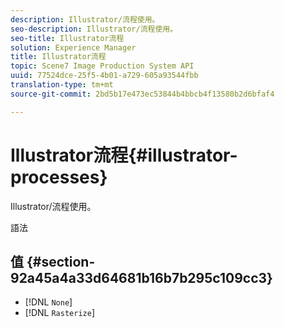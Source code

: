 ```yaml
---
description: Illustrator/流程使用。
seo-description: Illustrator/流程使用。
seo-title: Illustrator流程
solution: Experience Manager
title: Illustrator流程
topic: Scene7 Image Production System API
uuid: 77524dce-25f5-4b01-a729-605a93544fbb
translation-type: tm+mt
source-git-commit: 2bd5b17e473ec53844b4bbcb4f13580b2d6bfaf4

---
```



# Illustrator流程{#illustrator-processes}

Illustrator/流程使用。

語法

## 值 {#section-92a45a4a33d64681b16b7b295c109cc3}

* [!DNL `None`]
* [!DNL `Rasterize`]


